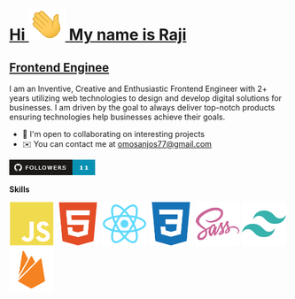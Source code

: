 # <u>**Hi <img src="hand.gif" alt="alt text"/> My name is Raji**</u>

## <u>**Frontend Enginee**</u>

I am an Inventive, Creative and Enthusiastic Frontend Engineer with 2+ years utilizing web technologies to design and develop digital solutions for businesses. I am driven by the goal to always deliver top-notch products ensuring technologies help businesses achieve their goals.

* 🤝  I'm open to collaborating on interesting projects
* ✉️  You can contact me at omosanjos77@gmail.com

[![alt text](image-1.png)](https://www.github.com/rajiss-ctrl)



**Skills**

<img src="image-2.png" alt="alt text" style="width: 80px; height: 80px;"> <img src="image-4.png" alt="alt text" style="width: 80px; height: 80px;"> <img src="image-5.png" alt="alt text" style="width: 80px; height: 80px;"> <img src="image-6.png" alt="alt text" style="width: 80px; height: 80px;"> <img src="image-7.png" alt="alt text" style="width: 80px; height: 80px;"> <img src="image-8.png" alt="alt text" style="width: 80px; height: 80px;"> <img src="image-9.png" alt="alt text" style="width: 80px; height: 80px;"> 
 